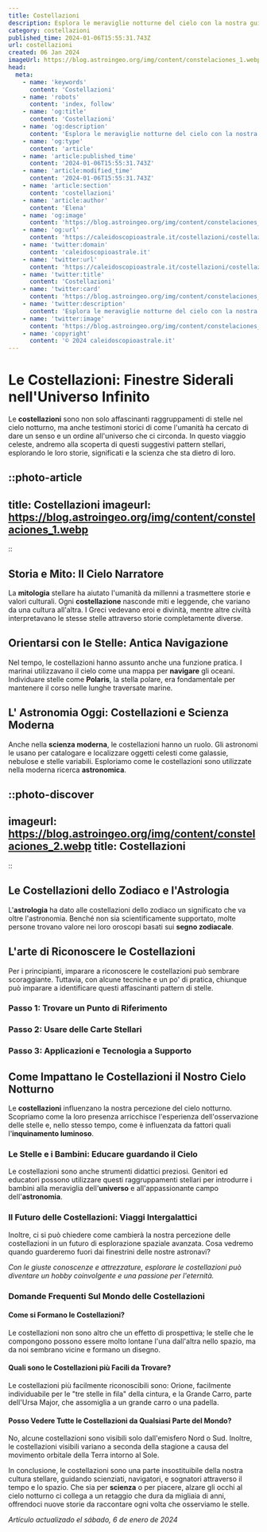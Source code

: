 ```yaml
---
title: Costellazioni
description: Esplora le meraviglie notturne del cielo con la nostra guida esperta sulle costellazioni italiane. Scopri miti e stelle nellastrologia dItalia!
category: costellazioni
published_time: 2024-01-06T15:55:31.743Z
url: costellazioni
created: 06 Jan 2024
imageUrl: https://blog.astroingeo.org/img/content/constelaciones_1.webp
head:
  meta:
    - name: 'keywords'
      content: 'Costellazioni'
    - name: 'robots'
      content: 'index, follow'
    - name: 'og:title'
      content: 'Costellazioni'
    - name: 'og:description'
      content: 'Esplora le meraviglie notturne del cielo con la nostra guida esperta sulle costellazioni italiane. Scopri miti e stelle nellastrologia dItalia!'
    - name: 'og:type'
      content: 'article'
    - name: 'article:published_time'
      content: '2024-01-06T15:55:31.743Z'
    - name: 'article:modified_time'
      content: '2024-01-06T15:55:31.743Z'
    - name: 'article:section'
      content: 'costellazioni'
    - name: 'article:author'
      content: 'Elena'
    - name: 'og:image'
      content: 'https://blog.astroingeo.org/img/content/constelaciones_1.webp'
    - name: 'og:url'
      content: 'https://caleidoscopioastrale.it/costellazioni/costellazioni'
    - name: 'twitter:domain'
      content: 'caleidoscopioastrale.it'
    - name: 'twitter:url'
      content: 'https://caleidoscopioastrale.it/costellazioni/costellazioni'
    - name: 'twitter:title'
      content: 'Costellazioni'
    - name: 'twitter:card'
      content: 'https://blog.astroingeo.org/img/content/constelaciones_1.webp'
    - name: 'twitter:description'
      content: 'Esplora le meraviglie notturne del cielo con la nostra guida esperta sulle costellazioni italiane. Scopri miti e stelle nellastrologia dItalia!'
    - name: 'twitter:image'
      content: 'https://blog.astroingeo.org/img/content/constelaciones_1.webp'
    - name: 'copyright'
      content: '© 2024 caleidoscopioastrale.it'
---
```

# Le Costellazioni: Finestre Siderali nell'Universo Infinito

Le **costellazioni** sono non solo affascinanti raggruppamenti di stelle nel cielo notturno, ma anche testimoni storici di come l'umanità ha cercato di dare un senso e un ordine all'universo che ci circonda. In questo viaggio celeste, andremo alla scoperta di questi suggestivi pattern stellari, esplorando le loro storie, significati e la scienza che sta dietro di loro.

::photo-article
---
title: Costellazioni
imageurl: https://blog.astroingeo.org/img/content/constelaciones_1.webp
---
::

## Storia e Mito: Il Cielo Narratore
La **mitologia** stellare ha aiutato l'umanità da millenni a trasmettere storie e valori culturali. Ogni **costellazione** nasconde miti e leggende, che variano da una cultura all'altra. I Greci vedevano eroi e divinità, mentre altre civiltà interpretavano le stesse stelle attraverso storie completamente diverse.

## Orientarsi con le Stelle: Antica Navigazione
Nel tempo, le costellazioni hanno assunto anche una funzione pratica. I marinai utilizzavano il cielo come una mappa per **navigare** gli oceani. Individuare stelle come **Polaris**, la stella polare, era fondamentale per mantenere il corso nelle lunghe traversate marine.

## L' Astronomia Oggi: Costellazioni e Scienza Moderna
Anche nella **scienza moderna**, le costellazioni hanno un ruolo. Gli astronomi le usano per catalogare e localizzare oggetti celesti come galassie, nebulose e stelle variabili. Esploriamo come le costellazioni sono utilizzate nella moderna ricerca **astronomica**.

::photo-discover
---
imageurl: https://blog.astroingeo.org/img/content/constelaciones_2.webp
title: Costellazioni
---
::

## Le Costellazioni dello Zodiaco e l'Astrologia
L'**astrologia** ha dato alle costellazioni dello zodiaco un significato che va oltre l'astronomia. Benché non sia scientificamente supportato, molte persone trovano valore nei loro oroscopi basati sui **segno zodiacale**.

## L'arte di Riconoscere le Costellazioni
Per i principianti, imparare a riconoscere le costellazioni può sembrare scoraggiante. Tuttavia, con alcune tecniche e un po' di pratica, chiunque può imparare a identificare questi affascinanti pattern di stelle.

### Passo 1: Trovare un Punto di Riferimento
### Passo 2: Usare delle Carte Stellari
### Passo 3: Applicazioni e Tecnologia a Supporto

## Come Impattano le Costellazioni il Nostro Cielo Notturno
Le **costellazioni** influenzano la nostra percezione del cielo notturno. Scopriamo come la loro presenza arricchisce l'esperienza dell'osservazione delle stelle e, nello stesso tempo, come è influenzata da fattori quali l'**inquinamento luminoso**.

### Le Stelle e i Bambini: Educare guardando il Cielo
Le costellazioni sono anche strumenti didattici preziosi. Genitori ed educatori possono utilizzare questi raggruppamenti stellari per introdurre i bambini alla meraviglia dell'**universo** e all'appassionante campo dell'**astronomia**.

### Il Futuro delle Costellazioni: Viaggi Intergalattici
Inoltre, ci si può chiedere come cambierà la nostra percezione delle costellazioni in un futuro di esplorazione spaziale avanzata. Cosa vedremo quando guarderemo fuori dai finestrini delle nostre astronavi?

*Con le giuste conoscenze e attrezzature, esplorare le costellazioni può diventare un hobby coinvolgente e una passione per l'eternità.*

### Domande Frequenti Sul Mondo delle Costellazioni

#### Come si Formano le Costellazioni?
Le costellazioni non sono altro che un effetto di prospettiva; le stelle che le compongono possono essere molto lontane l'una dall'altra nello spazio, ma da noi sembrano vicine e formano un disegno.

#### Quali sono le Costellazioni più Facili da Trovare?
Le costellazioni più facilmente riconoscibili sono: Orione, facilmente individuabile per le "tre stelle in fila" della cintura, e la Grande Carro, parte dell'Ursa Major, che assomiglia a un grande carro o una padella.

#### Posso Vedere Tutte le Costellazioni da Qualsiasi Parte del Mondo?
No, alcune costellazioni sono visibili solo dall'emisfero Nord o Sud. Inoltre, le costellazioni visibili variano a seconda della stagione a causa del movimento orbitale della Terra intorno al Sole.

In conclusione, le costellazioni sono una parte insostituibile della nostra cultura stellare, guidando scienziati, navigatori, e sognatori attraverso il tempo e lo spazio. Che sia per **scienza** o per piacere, alzare gli occhi al cielo notturno ci collega a un retaggio che dura da migliaia di anni, offrendoci nuove storie da raccontare ogni volta che osserviamo le stelle.

_Artículo actualizado el sábado, 6 de enero de 2024_